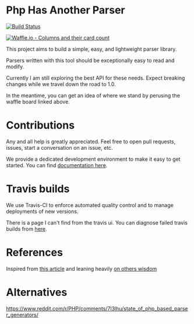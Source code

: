 # Php Has Another Parser

[![Build Status](https://www.travis-ci.com/ylixir/phap.svg?branch=master)](https://www.travis-ci.com/ylixir/phap)

[![Waffle.io - Columns and their card count](https://badge.waffle.io/ylixir/phap.svg?columns=all)](https://waffle.io/ylixir/phap)

This project aims to build a simple, easy, and lightweight parser library.

Parsers written with this tool should be exceptionally easy to read and modify.

Currently I am still exploring the best API for these needs. Expect breaking changes while we travel down the road to 1.0.

In the meantime, you can get an idea of where we stand by perusing the waffle board linked above.

# Contributions

Any and all help is greatly appreciated. Feel free to open pull requests, issues, start a conversation on an issue, etc.

We provide a dedicated development environment to make it easy to get started. You can find [documentation here](docs/go.md).

# Travis builds

We use Travis-CI to enforce automated quality control and to manage deployments of new versions.

There is a page I can't find from the travis ui.
You can diagnose failed travis builds from [here](https://www.travis-ci.com/ylixir/phap/requests).

# References

Inspired from [this article](http://theorangeduck.com/page/you-could-have-invented-parser-combinators) and leaning heavily [on others wisdom](https://package.elm-lang.org/packages/elm/parser/latest/Parser)

# Alternatives

https://www.reddit.com/r/PHP/comments/7l3lhu/state_of_php_based_parser_generators/
